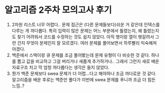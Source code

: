 # 알고리즘 2주차 모의고사 후기

1. 2차원 리스트 너무 어렵다.. 문제 접근은 (다른 문제들보다)쉬운 거 같은데 인덱스를 다루는 게 까다롭다. 특히 입력이 많은 문제는 어느 부분에서 틀렸는지, 왜 틀렸는지도 찾기 어려워서 코드를 수정하는 것도 쉽지 않았다. 아직 행이랑 열이 헷갈려서 그런 건지 무엇이 문제인지 잘 모르겠다. 여러 문제를 풀어보면서 하루빨리 익숙해져야겠다.
2. 백준에서 스택이랑 큐 문제를 조금 풀어봤는데 문제 유형이 다 비슷한 것 같다. 하나를 뽑고 값을 비교하고 그걸 버리거나 새롭게 추가하거나.. 그래서 그런지 새로 배운 자료구조 치고 막 엄청 까다롭다는 생각은 들지 않았다.
3. 뭔가 백준 문제보다 swea 문제가 더 어렵...다고 해야하나 조금 까다로운 것 같다. 알고리즘을 배운 후로는 백준만 풀다가 이번에 swea 문제를 푸니까 조금 더 힘든 느낌..?